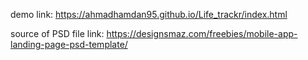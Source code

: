 demo link: https://ahmadhamdan95.github.io/Life_trackr/index.html

source of PSD file link: https://designsmaz.com/freebies/mobile-app-landing-page-psd-template/
